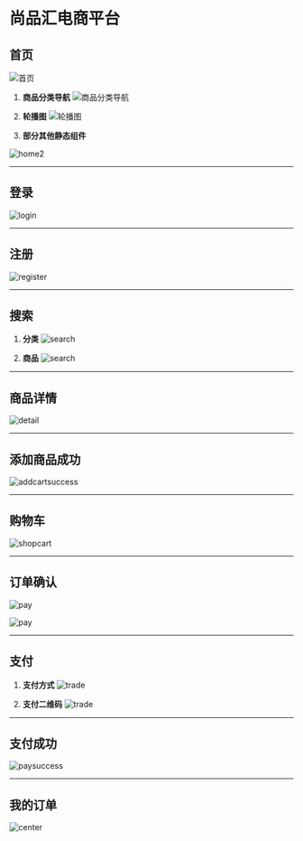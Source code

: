 # 尚品汇电商平台

## 首页

![首页](https://github.com/hzXia/sgg/blob/master/img/home1.png)

1. **商品分类导航**
![商品分类导航](https://github.com/hzXia/sgg/blob/master/img/fenlei.png)

2. **轮播图**
![轮播图](https://github.com/hzXia/sgg/blob/master/img/register.png)

3. **部分其他静态组件**

![home2](https://github.com/hzXia/sgg/blob/master/img/home2.png)

***

## 登录

![login](https://github.com/hzXia/sgg/blob/master/img/login.png)

***

## 注册
![register](https://github.com/hzXia/sgg/blob/master/img/register.png)

***

## 搜索

1. **分类**
![search](https://github.com/hzXia/sgg/blob/master/img/search1.png)

2. **商品**
![search](https://github.com/hzXia/sgg/blob/master/img/search2.png)

***

## 商品详情

![detail](https://github.com/hzXia/sgg/blob/master/img/detail1.png)

***

## 添加商品成功

![addcartsuccess](https://github.com/hzXia/sgg/blob/master/img/addsuccess.png)

***

## 购物车

![shopcart](https://github.com/hzXia/sgg/blob/master/img/shopcart.png)

***

## 订单确认

![pay](https://github.com/hzXia/sgg/blob/master/img/pay1.png)

![pay](https://github.com/hzXia/sgg/blob/master/img/pay2.png)

***

## 支付

1. **支付方式**
![trade](https://github.com/hzXia/sgg/blob/master/img/trade1.png)

2. **支付二维码**
![trade](https://github.com/hzXia/sgg/blob/master/img/trade2.png)

***

## 支付成功

![paysuccess](https://github.com/hzXia/sgg/blob/master/img/paysuccess.png)

***

## 我的订单

![center](https://github.com/hzXia/sgg/blob/master/img/center.png)
